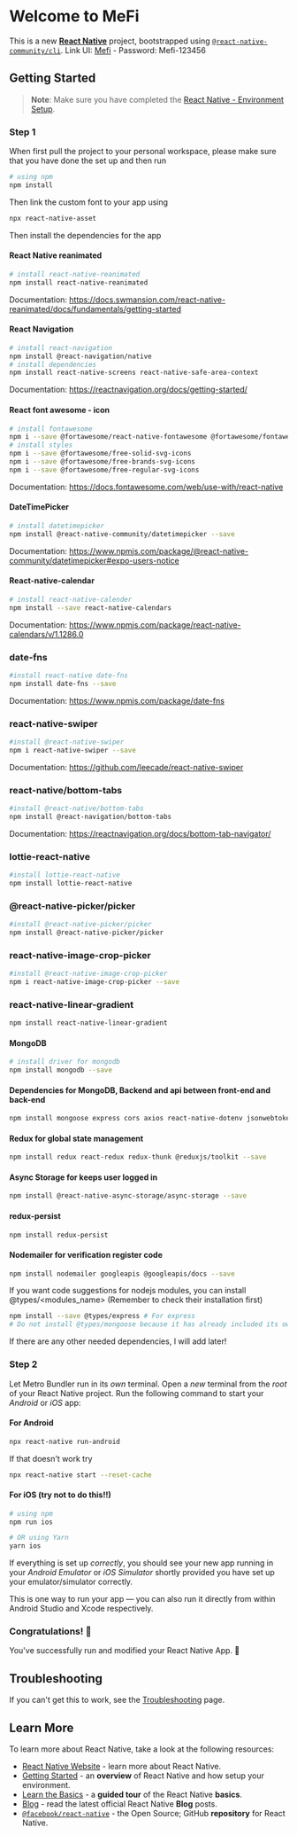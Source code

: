 # Welcome to MeFi

This is a new [**React Native**](https://reactnative.dev) project, bootstrapped using [`@react-native-community/cli`](https://github.com/react-native-community/cli).
Link UI: [Mefi](<https://www.figma.com/design/INpo5899LHXfMBEpHP5Mm5/MEMO-(Copy)?node-id=105-1053&t=PX8zWoGqXYfEWmvn-1>) - Password: Mefi-123456

## Getting Started

> **Note**: Make sure you have completed the [React Native - Environment Setup](https://reactnative.dev/docs/set-up-your-environment).

### Step 1

When first pull the project to your personal workspace, please make sure that you have done the set up and then run

```bash
# using npm
npm install
```

Then link the custom font to your app using

```bash
npx react-native-asset
```

Then install the dependencies for the app

#### React Native reanimated

```bash
# install react-native-reanimated
npm install react-native-reanimated
```

Documentation: <https://docs.swmansion.com/react-native-reanimated/docs/fundamentals/getting-started>

#### React Navigation

```bash
# install react-navigation
npm install @react-navigation/native
# install dependencies
npm install react-native-screens react-native-safe-area-context
```

Documentation: <https://reactnavigation.org/docs/getting-started/>

#### React font awesome - icon

```bash
# install fontawesome
npm i --save @fortawesome/react-native-fontawesome @fortawesome/fontawesome-svg-core react-native-svg
# install styles
npm i --save @fortawesome/free-solid-svg-icons
npm i --save @fortawesome/free-brands-svg-icons
npm i --save @fortawesome/free-regular-svg-icons
```

Documentation: <https://docs.fontawesome.com/web/use-with/react-native>

#### DateTimePicker

```bash
# install datetimepicker
npm install @react-native-community/datetimepicker --save
```

Documentation: <https://www.npmjs.com/package/@react-native-community/datetimepicker#expo-users-notice>

#### React-native-calendar

```bash
# install react-native-calender
npm install --save react-native-calendars
```

Documentation: <https://www.npmjs.com/package/react-native-calendars/v/1.1286.0>

### date-fns

```bash
#install react-native date-fns
npm install date-fns --save
```

Documentation: <https://www.npmjs.com/package/date-fns>

### react-native-swiper

```bash
#install @react-native-swiper
npm i react-native-swiper --save
```

Documentation: <https://github.com/leecade/react-native-swiper>

### react-native/bottom-tabs

```bash
#install @react-native/bottom-tabs
npm install @react-navigation/bottom-tabs
```

Documentation: <https://reactnavigation.org/docs/bottom-tab-navigator/>

### lottie-react-native

```bash
#install lottie-react-native
npm install lottie-react-native
```

### @react-native-picker/picker

```bash
#install @react-native-picker/picker
npm install @react-native-picker/picker
```

### react-native-image-crop-picker

```bash
#install @react-native-image-crop-picker
npm i react-native-image-crop-picker --save
```

### react-native-linear-gradient

```bash
npm install react-native-linear-gradient
```

#### MongoDB

```bash
# install driver for mongodb
npm install mongodb --save
```

#### Dependencies for MongoDB, Backend and api between front-end and back-end

```bash
npm install mongoose express cors axios react-native-dotenv jsonwebtoken bcrypt @react-native-google-signin/google-signin jwt-decode --save
```

#### Redux for global state management

```bash
npm install redux react-redux redux-thunk @reduxjs/toolkit --save
```

#### Async Storage for keeps user logged in

```bash
npm install @react-native-async-storage/async-storage --save
```

#### redux-persist

```bash
npm install redux-persist
```

#### Nodemailer for verification register code

```bash
npm install nodemailer googleapis @googleapis/docs --save
```

If you want code suggestions for nodejs modules, you can install @types/<modules_name> (Remember to check their installation first)

```bash
npm install --save @types/express # For express
# Do not install @types/mongoose because it has already included its own types in the package
```

If there are any other needed dependencies, I will add later!

### Step 2

Let Metro Bundler run in its _own_ terminal. Open a _new_ terminal from the _root_ of your React Native project. Run the following command to start your _Android_ or _iOS_ app:

#### For Android

```bash
npx react-native run-android
```

If that doesn't work try

```bash
npx react-native start --reset-cache
```

#### For iOS (try not to do this!!)

```bash
# using npm
npm run ios

# OR using Yarn
yarn ios
```

If everything is set up _correctly_, you should see your new app running in your _Android Emulator_ or _iOS Simulator_ shortly provided you have set up your emulator/simulator correctly.

This is one way to run your app — you can also run it directly from within Android Studio and Xcode respectively.

### Congratulations! :tada:

You've successfully run and modified your React Native App. :partying_face:

## Troubleshooting

If you can't get this to work, see the [Troubleshooting](https://reactnative.dev/docs/troubleshooting) page.

## Learn More

To learn more about React Native, take a look at the following resources:

- [React Native Website](https://reactnative.dev) - learn more about React Native.
- [Getting Started](https://reactnative.dev/docs/environment-setup) - an **overview** of React Native and how setup your environment.
- [Learn the Basics](https://reactnative.dev/docs/getting-started) - a **guided tour** of the React Native **basics**.
- [Blog](https://reactnative.dev/blog) - read the latest official React Native **Blog** posts.
- [`@facebook/react-native`](https://github.com/facebook/react-native) - the Open Source; GitHub **repository** for React Native.
